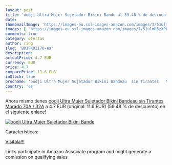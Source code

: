 ```yaml
---
layout: post
title: 'oodji Ultra Mujer Sujetador Bikini Bande al 59.48 % de descuento'
date: 
thumbnailImage: 'https://images-eu.ssl-images-amazon.com/images/I/51ulmR5zXPL._SL200_.jpg'
images: [ 'https://images-eu.ssl-images-amazon.com/images/I/51ulmR5zXPL._SL200_.jpg' ]
comments: true
category: ofertas
author: ring
slug: 'B01FK9ZI70-es'
description:
actualPrice: 4.7 EUR
currency: EUR
price: 4.7
comparePrice: 11.6 EUR
inStock: true
prodname: 'oodji Ultra Mujer Sujetador Bikini Bandeau  sin Tirantes   Morado  70A / 32A'
country: 'es'
---
```


Ahora mismo tienes [oodji Ultra Mujer Sujetador Bikini Bandeau  sin Tirantes   Morado  70A / 32A](https://www.amazon.es/dp/B01FK9ZI70/?tag=tolees-21) a 4.7 EUR (original: 11.6 EUR) (59.48 %  de descuento) en el siguiente enlace!

[![oodji Ultra Mujer Sujetador Bikini Bande](https://images-eu.ssl-images-amazon.com/images/I/51ulmR5zXPL._SL200_.jpg)](https://www.amazon.es/dp/B01FK9ZI70/?tag=tolees-21)

Características:


[Visítala!!!](https://www.amazon.es/dp/B01FK9ZI70/?tag=tolees-21)

Links participate in Amazon Associate program and might generate a comission on qualifying sales
